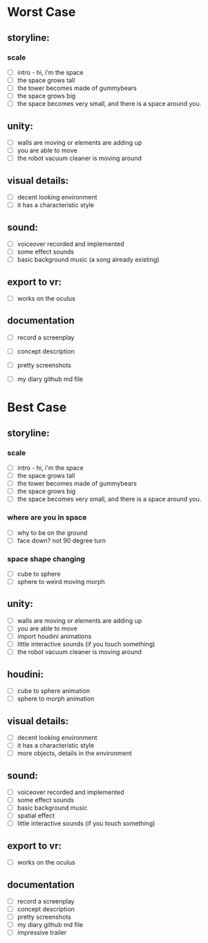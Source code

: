 # Worst Case
## storyline:
### scale
- [ ] intro - hi, i'm the space
- [ ] the space grows tall
- [ ] the tower becomes made of gummybears
- [ ] the space grows big
- [ ] the space becomes very small, and there is a space around you. 
## unity:
- [ ] walls are moving or elements are adding up
- [ ] you are able to move
- [ ] the robot vacuum cleaner is moving around
## visual details:
- [ ] decent looking environment
- [ ] it has a characteristic style
## sound:
- [ ] voiceover recorded and implemented
- [ ] some effect sounds
- [ ] basic background music (a song already existing)
## export to vr:
- [ ] works on the oculus
## documentation
- [ ] record a screenplay
- [ ] concept description 
- [ ] pretty screenshots
- [ ] my diary github md file



# Best Case
## storyline:
### scale
- [ ] intro - hi, i'm the space
- [ ] the space grows tall
- [ ] the tower becomes made of gummybears
- [ ] the space grows big
- [ ] the space becomes very small, and there is a space around you. 
### where are you in space
- [ ] why to be on the ground
- [ ] face down? not 90 degree turn
### space shape changing
- [ ] cube to sphere
- [ ] sphere to weird moving morph
## unity:
- [ ] walls are moving or elements are adding up
- [ ] you are able to move
- [ ] import houdini animations
- [ ] little interactive sounds (if you touch something)
- [ ] the robot vacuum cleaner is moving around
## houdini:
- [ ] cube to sphere animation 
- [ ] sphere to morph animation
## visual details:
- [ ] decent looking environment
- [ ] it has a characteristic style
- [ ] more objects, details in the environment
## sound:
- [ ] voiceover recorded and implemented
- [ ] some effect sounds
- [ ] basic background music
- [ ] spatial effect
- [ ] little interactive sounds (if you touch something)
## export to vr:
- [ ] works on the oculus
## documentation
- [ ] record a screenplay
- [ ] concept description 
- [ ] pretty screenshots
- [ ] my diary github md file
- [ ] impressive trailer
